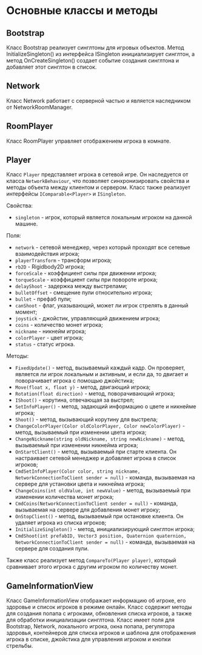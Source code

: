 # Основные классы и методы
## Bootstrap
Класс Bootstrap реализует синглтоны для игровых объектов. Метод InitializeSingleton() из интерфейса ISingleton инициализирует синглтон,
а метод OnCreateSingleton() создает событие создания синглтона и добавляет этот синглтон в список.
## Network
Класс Network работает с серверной частью и является наследником от NetworkRoomManager.
## RoomPlayer
Класс RoomPlayer управляет отображением игрока в комнате.
## Player
Класс `Player` представляет игрока в сетевой игре. Он наследуется от класса `NetworkBehaviour`, что позволяет синхронизировать свойства и методы объекта между клиентом и сервером. Класс также реализует интерфейсы `IComparable<Player>` и `ISingleton`.

Свойства:

- `singleton` - игрок, который является локальным игроком на данной машине.

Поля:

- `network` - сетевой менеджер, через который проходят все сетевые взаимодействия игрока;
- `playerTransform` - трансформ игрока;
- `rb2D` - Rigidbody2D игрока;
- `forceScale` - коэффициент силы при движении игрока;
- `torqueScale` - коэффициент силы при повороте игрока;
- `delayShoot` - задержка между выстрелами;
- `bulletOffset` - смещение пули относительно игрока;
- `bullet` - префаб пули;
- `canShoot` - флаг, указывающий, может ли игрок стрелять в данный момент;
- `joystick` - джойстик, управляющий движением игрока;
- `coins` - количество монет игрока;
- `nickname` - никнейм игрока;
- `colorPlayer` - цвет игрока;
- `status` - статус игрока.

Методы:

- `FixedUpdate()` - метод, вызываемый каждый кадр. Он проверяет, является ли игрок локальным и активным, и если да, то двигает и поворачивает игрока с помощью джойстика;
- `Move(float x, float y)` - метод, двигающий игрока;
- `Rotation(float direction)` - метод, поворачивающий игрока;
- `IShoot()` - корутина, отвечающая за выстрел;
- `SetInfoPlayer()` - метод, задающий информацию о цвете и никнейме игрока;
- `Shoot()` - метод, вызывающий корутину для выстрела;
- `ChangeColorPlayer(Color oldColorPlayer, Color newColorPlayer)` - метод, вызываемый при изменении цвета игрока;
- `ChangeNickname(string oldNickname, string newNickname)` - метод, вызываемый при изменении никнейма игрока;
- `OnStartClient()` - метод, вызываемый при старте клиента. Он настраивает сетевой менеджер и добавляет игрока в список игроков;
- `CmdSetInfoPlayer(Color color, string nickname, NetworkConnectionToClient sender = null)` - команда, вызываемая на сервере для установки цвета и никнейма игрока;
- `ChangeCoins(int oldValue, int newValue)` - метод, вызываемый при изменении количества монет игрока;
- `CmdCoins(NetworkConnectionToClient sender = null)` - команда, вызываемая на сервере для добавления монет игроку;
- `OnStopClient()` - метод, вызываемый при остановке клиента. Он удаляет игрока из списка игроков;
- `InitializeSingleton()` - метод, инициализирующий синглтон игрока;
- `CmdShoot(int prefabID, Vector3 position, Quaternion quaternion, NetworkConnectionToClient sender = null)` - команда, вызываемая на сервере для создания пули.

Также класс реализует метод `CompareTo(Player player)`, который сравнивает этого игрока с другим игроком по количеству монет.

## GameInformationView
Класс GameInformationView отображает информацию об игроке, его здоровье и список игроков в режиме онлайн. Класс содержит методы для создания попапа с игроками, обновления списка игроков, а также для обработки инициализации синглтона. Класс имеет поля для Bootstrap, Network, локального игрока, окна попапа, регулятора здоровья, контейнеров для списка игроков и шаблона для отображения игрока в списке, джойстика для управления игроком и кнопки стрельбы.
